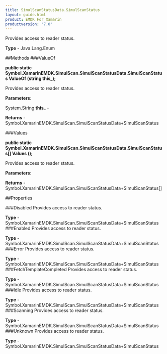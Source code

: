 ```yaml
---
title: SimulScanStatusData.SimulScanStatus
layout: guide.html
product: EMDK For Xamarin 
productversion: '7.0' 
---
```

Provides access to reader status.

**Type** - Java.Lang.Enum

##Methods
###ValueOf

**public static Symbol.XamarinEMDK.SimulScan.SimulScanStatusData.SimulScanStatus ValueOf (string this_);**

Provides access to reader status.

**Parameters:**

System.String **this_**  - 
        

**Returns** - Symbol.XamarinEMDK.SimulScan.SimulScanStatusData+SimulScanStatus

###Values

**public static Symbol.XamarinEMDK.SimulScan.SimulScanStatusData.SimulScanStatus[] Values ();**

Provides access to reader status.

**Parameters:**

**Returns** - Symbol.XamarinEMDK.SimulScan.SimulScanStatusData+SimulScanStatus[]

##Properties

###Disabled
Provides access to reader status.

**Type** - Symbol.XamarinEMDK.SimulScan.SimulScanStatusData+SimulScanStatus
###Enabled
Provides access to reader status.

**Type** - Symbol.XamarinEMDK.SimulScan.SimulScanStatusData+SimulScanStatus
###Error
Provides access to reader status.

**Type** - Symbol.XamarinEMDK.SimulScan.SimulScanStatusData+SimulScanStatus
###FetchTemplateCompleted
Provides access to reader status.

**Type** - Symbol.XamarinEMDK.SimulScan.SimulScanStatusData+SimulScanStatus
###Idle
Provides access to reader status.

**Type** - Symbol.XamarinEMDK.SimulScan.SimulScanStatusData+SimulScanStatus
###Scanning
Provides access to reader status.

**Type** - Symbol.XamarinEMDK.SimulScan.SimulScanStatusData+SimulScanStatus
###Unknown
Provides access to reader status.

**Type** - Symbol.XamarinEMDK.SimulScan.SimulScanStatusData+SimulScanStatus
